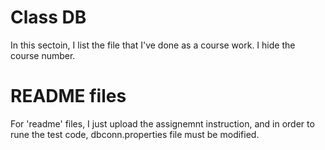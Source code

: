 # Class DB
In this sectoin, I list the file that I've done as a course work. I hide the course number.
# README files
For 'readme' files, I just upload the assignemnt instruction, and in order to rune the test code, dbconn.properties file must be modified.